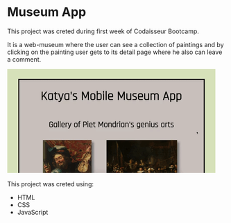 # Museum App

This project was creted during first week of Codaisseur Bootcamp. 

It is a web-museum where the user can see a collection of paintings and by clicking on the painting user gets to its detail page where he also can leave a comment.  

![alt text](https://github.com/KaterynaLis/museum-app/blob/master/gif/giphy-2.gif)

This project was creted using:
* HTML
* CSS
* JavaScript

